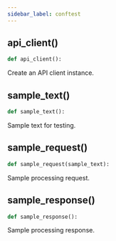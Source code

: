```yaml
---
sidebar_label: conftest
---
```


## api_client()

```python
def api_client():
```

Create an API client instance.

## sample_text()

```python
def sample_text():
```

Sample text for testing.

## sample_request()

```python
def sample_request(sample_text):
```

Sample processing request.

## sample_response()

```python
def sample_response():
```

Sample processing response.
